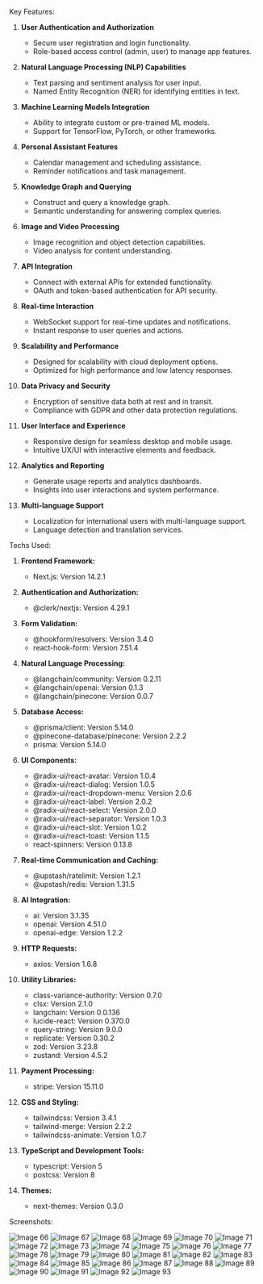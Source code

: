 Key Features:

1. **User Authentication and Authorization**
   - Secure user registration and login functionality.
   - Role-based access control (admin, user) to manage app features.

2. **Natural Language Processing (NLP) Capabilities**
   - Text parsing and sentiment analysis for user input.
   - Named Entity Recognition (NER) for identifying entities in text.

4. **Machine Learning Models Integration**
   - Ability to integrate custom or pre-trained ML models.
   - Support for TensorFlow, PyTorch, or other frameworks.

5. **Personal Assistant Features**
   - Calendar management and scheduling assistance.
   - Reminder notifications and task management.

6. **Knowledge Graph and Querying**
   - Construct and query a knowledge graph.
   - Semantic understanding for answering complex queries.

7. **Image and Video Processing**
   - Image recognition and object detection capabilities.
   - Video analysis for content understanding.

8. **API Integration**
   - Connect with external APIs for extended functionality.
   - OAuth and token-based authentication for API security.

9. **Real-time Interaction**
   - WebSocket support for real-time updates and notifications.
   - Instant response to user queries and actions.

10. **Scalability and Performance**
    - Designed for scalability with cloud deployment options.
    - Optimized for high performance and low latency responses.

11. **Data Privacy and Security**
    - Encryption of sensitive data both at rest and in transit.
    - Compliance with GDPR and other data protection regulations.

12. **User Interface and Experience**
    - Responsive design for seamless desktop and mobile usage.
    - Intuitive UX/UI with interactive elements and feedback.

13. **Analytics and Reporting**
    - Generate usage reports and analytics dashboards.
    - Insights into user interactions and system performance.

14. **Multi-language Support**
    - Localization for international users with multi-language support.
    - Language detection and translation services.


Techs Used: 

1. **Frontend Framework:**
   - Next.js: Version 14.2.1

2. **Authentication and Authorization:**
   - @clerk/nextjs: Version 4.29.1

3. **Form Validation:**
   - @hookform/resolvers: Version 3.4.0
   - react-hook-form: Version 7.51.4

4. **Natural Language Processing:**
   - @langchain/community: Version 0.2.11
   - @langchain/openai: Version 0.1.3
   - @langchain/pinecone: Version 0.0.7

5. **Database Access:**
   - @prisma/client: Version 5.14.0
   - @pinecone-database/pinecone: Version 2.2.2
   - prisma: Version 5.14.0

6. **UI Components:**
   - @radix-ui/react-avatar: Version 1.0.4
   - @radix-ui/react-dialog: Version 1.0.5
   - @radix-ui/react-dropdown-menu: Version 2.0.6
   - @radix-ui/react-label: Version 2.0.2
   - @radix-ui/react-select: Version 2.0.0
   - @radix-ui/react-separator: Version 1.0.3
   - @radix-ui/react-slot: Version 1.0.2
   - @radix-ui/react-toast: Version 1.1.5
   - react-spinners: Version 0.13.8

7. **Real-time Communication and Caching:**
   - @upstash/ratelimit: Version 1.2.1
   - @upstash/redis: Version 1.31.5

8. **AI Integration:**
   - ai: Version 3.1.35
   - openai: Version 4.51.0
   - openai-edge: Version 1.2.2

9. **HTTP Requests:**
   - axios: Version 1.6.8

10. **Utility Libraries:**
    - class-variance-authority: Version 0.7.0
    - clsx: Version 2.1.0
    - langchain: Version 0.0.136
    - lucide-react: Version 0.370.0
    - query-string: Version 9.0.0
    - replicate: Version 0.30.2
    - zod: Version 3.23.8
    - zustand: Version 4.5.2

11. **Payment Processing:**
    - stripe: Version 15.11.0

12. **CSS and Styling:**
    - tailwindcss: Version 3.4.1
    - tailwind-merge: Version 2.2.2
    - tailwindcss-animate: Version 1.0.7

13. **TypeScript and Development Tools:**
    - typescript: Version 5
    - postcss: Version 8

14. **Themes:**
    - next-themes: Version 0.3.0



Screenshots: 

   ![Image 66](https://github.com/AliHosaam/Complete-Coffee-Shop-App/assets/137641254/6813ed09-0640-43fb-a991-b9e23352cb20)
   ![Image 67](https://github.com/AliHosaam/Complete-Coffee-Shop-App/assets/137641254/da09acb1-cfea-416f-a13c-7e86b7322137)
   ![Image 68](https://github.com/AliHosaam/Complete-Coffee-Shop-App/assets/137641254/15f536b0-1016-4cb7-8fb7-f1d8322501dd)
   ![Image 69](https://github.com/AliHosaam/Complete-Coffee-Shop-App/assets/137641254/63ca48fa-ebf2-44a3-be47-018f99ed72ca)
   ![Image 70](https://github.com/AliHosaam/Complete-Coffee-Shop-App/assets/137641254/eeadfffb-aa07-4886-a1b6-036ca7d41625)
   ![Image 71](https://github.com/AliHosaam/Complete-Coffee-Shop-App/assets/137641254/e21b4ea3-601f-4f67-931c-b5d176f266f2)
   ![Image 72](https://github.com/AliHosaam/Complete-Coffee-Shop-App/assets/137641254/754dad61-f931-42ed-b490-d4b4ed321ef3)
   ![Image 73](https://github.com/AliHosaam/Complete-Coffee-Shop-App/assets/137641254/6733538b-5c6a-4b47-a21c-6da8d32dda1e)
   ![Image 74](https://github.com/AliHosaam/Complete-Coffee-Shop-App/assets/137641254/e232b6b5-9c00-4440-bfe0-28c7c1b5240c)
   ![Image 75](https://github.com/AliHosaam/Complete-Coffee-Shop-App/assets/137641254/af88d325-5815-4a25-a12f-8a0402fa2f41)
   ![Image 76](https://github.com/AliHosaam/Complete-Coffee-Shop-App/assets/137641254/97bc47ac-430e-42e7-b7fd-5291111b7391)
   ![Image 77](https://github.com/AliHosaam/Complete-Coffee-Shop-App/assets/137641254/aa9de023-39fa-4f25-a36a-633d76ca9744)
   ![Image 78](https://github.com/AliHosaam/Complete-Coffee-Shop-App/assets/137641254/bfc9e2af-b821-4e8d-bcc7-abdae8bd0897)
   ![Image 79](https://github.com/AliHosaam/Complete-Coffee-Shop-App/assets/137641254/3e3585ab-262d-43c2-a75d-aad032b6392b)
   ![Image 80](https://github.com/AliHosaam/Complete-Coffee-Shop-App/assets/137641254/51369411-dfbe-427b-839c-e15f658abf7d)
   ![Image 81](https://github.com/AliHosaam/Complete-Coffee-Shop-App/assets/137641254/11149a93-4113-4d0e-97a6-be5b5fe2df0b)
   ![Image 82](https://github.com/AliHosaam/Complete-Coffee-Shop-App/assets/137641254/e064b0f1-92c2-45c6-b5fb-488a756b1400)
   ![Image 83](https://github.com/AliHosaam/Complete-Coffee-Shop-App/assets/137641254/4f2cc336-e646-442b-b7ab-561eca75e83a)
   ![Image 84](https://github.com/AliHosaam/Complete-Coffee-Shop-App/assets/137641254/a689c27f-bad4-4526-aa5e-d87dc7f0ea47)
   ![Image 85](https://github.com/AliHosaam/Complete-Coffee-Shop-App/assets/137641254/b3e6b5b5-a0d0-4826-a2ba-479ba6562e38)
   ![Image 86](https://github.com/AliHosaam/Complete-Coffee-Shop-App/assets/137641254/000c4686-f69f-4318-bc20-1ebe530c46ce)
   ![Image 87](https://github.com/AliHosaam/Complete-Coffee-Shop-App/assets/137641254/1aca3d0b-f412-4ef5-ad2e-01c75ce9cb5d)
   ![Image 88](https://github.com/AliHosaam/Complete-Coffee-Shop-App/assets/137641254/34601d12-0af4-443b-8ad1-b51f1df96009)
   ![Image 89](https://github.com/AliHosaam/Complete-Coffee-Shop-App/assets/137641254/02034aca-9666-4cff-b260-30a797f36f04)
   ![Image 90](https://github.com/AliHosaam/Complete-Coffee-Shop-App/assets/137641254/27afd9cd-4c31-4e66-8296-be870271beda)
   ![Image 91](https://github.com/AliHosaam/Complete-Coffee-Shop-App/assets/137641254/2b6d937c-6708-447b-9d6e-3a724394b6d3)
   ![Image 92](https://github.com/AliHosaam/Complete-Coffee-Shop-App/assets/137641254/d66804fe-2b38-448b-ac25-ce52f7a661cb)
   ![Image 93](https://github.com/AliHosaam/Complete-Coffee-Shop-App/assets/137641254/e865aa04-290c-436e-80e8-c87ad913cb9a)
